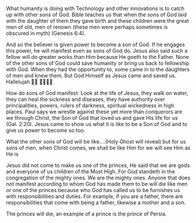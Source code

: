 What humanity is doing with Technology and other innovations is to catch up with other sons of God. Bible teaches us that when the sons of God laid with the daughter of them they gave birth and these children were the great men of old, men of renown (these men were perhaps sometimes is obscured in myth) (Genesis 6:4).

And so the believer is given power to become a son of God. If he engages this power, he will manifest even as sons of God do. Jesus also said such a fellow will do greater works than Him because He goeth to the Father. None of the other sons of God could save humanity or bring us back to fellowship with God. When they had the opportunity to, some came in to the daughters of men and knew them. But God Himself as Jesus came and saved us. Hallelujah ✋🏼 🙏🏼🙌🏼

How do sons of God manifest: Look at the life of Jesus, they walk on water, they can heal the sickness and diseases, they have authority over principalities, powers, rulers of darkness, spiritual wickedness in high places. Paul says we wrestle against these yet more than conquerors are we through Christ, the Son of God that loved us and gave His life for us (Gal. 2:20). Jesus came to show us what it is like to be a Son of God and to give us power to become so too.

What the other sons of God will be like....(Holy Ghost will reveal) but for us sons of men, when Christ comes, we shall be like Him for we will see Him as He is

Jesus did not come to make us one of the princes, He said that we are gods and everyone of us children of the Most High. For God standeth in the congregation of the mighty ones. We are the mighty ones. Anyone that does not manifest according to whom God has made them to be will die like men or one of the princes because who God has called us to be furnishes us with responsibilities and duties. For example, if you are a father, there are responsibilities that come with being a father, likewise a mother and a son.

The princes will die, an example of a prince is the prince of Persia.
